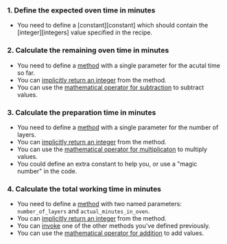 ### 1. Define the expected oven time in minutes

- You need to define a [constant][constant] which should contain the [integer][integers] value specified in the recipe.

### 2. Calculate the remaining oven time in minutes

- You need to define a [method][methods] with a single parameter for the acutal time so far.
- You can [implicitly return an integer][return] from the method.
- You can use the [mathematical operator for subtraction][operators] to subtract values.

### 3. Calculate the preparation time in minutes

- You need to define a [method][methods] with a single parameter for the number of layers.
- You can [implicitly return an integer][return] from the method.
- You can use the [mathematical operator for multiplicaton][operators] to multiply values.
- You could define an extra constant to help you, or use a "magic number" in the code.

### 4. Calculate the total working time in minutes

- You need to define a [method][methods] with two named parameters: `number_of_layers` and `actual_minutes_in_oven`.
- You can [implicitly return an integer][return] from the method.
- You can [invoke][invocation] one of the other methods you've defined previously.
- You can use the [mathematical operator for addition][operators] to add values.

[methods]: https://launchschool.com/books/ruby/read/methods
[return]: https://www.freecodecamp.org/news/idiomatic-ruby-writing-beautiful-code-6845c830c664/
[operators]: https://www.w3resource.com/ruby/ruby-arithmetic-operators.php
[constants]: https://www.rubyguides.com/2017/07/ruby-constants/
[invocation]: http://ruby-for-beginners.rubymonstas.org/objects/calling.html
